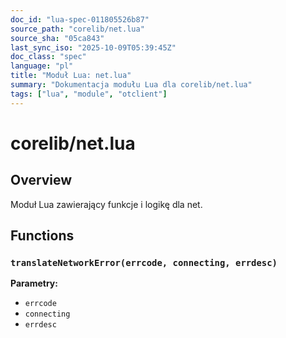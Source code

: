 ```yaml
---
doc_id: "lua-spec-011805526b87"
source_path: "corelib/net.lua"
source_sha: "05ca843"
last_sync_iso: "2025-10-09T05:39:45Z"
doc_class: "spec"
language: "pl"
title: "Moduł Lua: net.lua"
summary: "Dokumentacja modułu Lua dla corelib/net.lua"
tags: ["lua", "module", "otclient"]
---
```


# corelib/net.lua

## Overview

Moduł Lua zawierający funkcje i logikę dla net.

## Functions

### `translateNetworkError(errcode, connecting, errdesc)`

**Parametry:**

- `errcode`
- `connecting`
- `errdesc`
